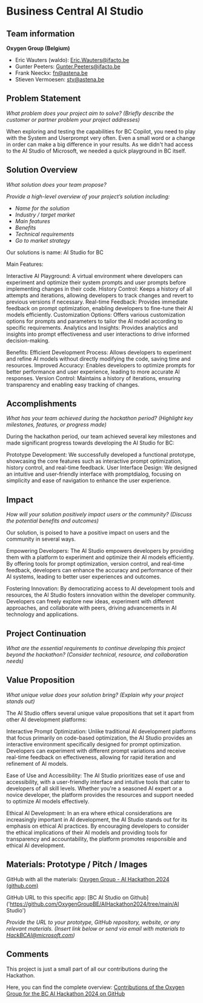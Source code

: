 # Business Central AI Studio

## Team information  

**Oxygen Group (Belgium)**

- Eric Wauters (waldo): Eric.Wauters@ifacto.be
- Gunter Peeters: Gunter.Peeters@ifacto.be
- Frank Neeckx: fn@astena.be
- Stieven Vermoesen: stv@astena.be

## Problem Statement
*What problem does your project aim to solve?* 
*(Briefly describe the customer or partner problem your project addresses)* 

When exploring and testing the capabilities for BC Copilot, you need to play with the System and Userprompt very often.
Even a small word or a change in order can make a big difference in your results.
As we didn't had access to the AI Studio of Microsoft, we needed a quick playground in BC itself.

## Solution Overview
*What solution does your team propose?* 

*Provide a high-level overview of your project’s solution including:* 
* *Name for the solution* 
* *Industry / target market* 
* *Main features* 
* *Benefits* 
* *Technical requirements* 
* *Go to market strategy* 

Our solutions is name: 
AI Studio for BC

Main Features:

Interactive AI Playground: A virtual environment where developers can experiment and optimize their system prompts and user prompts before implementing changes in their code.
History Control: Keeps a history of all attempts and iterations, allowing developers to track changes and revert to previous versions if necessary.
Real-time Feedback: Provides immediate feedback on prompt optimization, enabling developers to fine-tune their AI models efficiently.
Customization Options: Offers various customization options for prompts and parameters to tailor the AI model according to specific requirements.
Analytics and Insights: Provides analytics and insights into prompt effectiveness and user interactions to drive informed decision-making.

Benefits:
Efficient Development Process: Allows developers to experiment and refine AI models without directly modifying the code, saving time and resources.
Improved Accuracy: Enables developers to optimize prompts for better performance and user experience, leading to more accurate AI responses.
Version Control: Maintains a history of iterations, ensuring transparency and enabling easy tracking of changes.


## Accomplishments

*What has your team achieved during the hackathon period?* 
*(Highlight key milestones, features, or progress made)* 

During the hackathon period, our team achieved several key milestones and made significant progress towards developing the AI Studio for BC:

Prototype Development: We successfully developed a functional prototype, showcasing the core features such as interactive prompt optimization, history control, and real-time feedback.
User Interface Design: We designed an intuitive and user-friendly interface with promptdialog, focusing on simplicity and ease of navigation to enhance the user experience.

## Impact 

*How will your solution positively impact users or the community?* 
*(Discuss the potential benefits and outcomes)* 

Our solution, is poised to have a positive impact on users and the community in several ways.

Empowering Developers: The AI Studio empowers developers by providing them with a platform to experiment and optimize their AI models efficiently. By offering tools for prompt optimization, version control, and real-time feedback, developers can enhance the accuracy and performance of their AI systems, leading to better user experiences and outcomes.

Fostering Innovation: By democratizing access to AI development tools and resources, the AI Studio fosters innovation within the developer community. Developers can freely explore new ideas, experiment with different approaches, and collaborate with peers, driving advancements in AI technology and applications.

## Project Continuation
*What are the essential requirements to continue developing this project beyond the hackathon?* 
*(Consider technical, resource, and collaboration needs)* 

## Value Proposition 
*What unique value does your solution bring?* 
*(Explain why your project stands out)* 

The AI Studio offers several unique value propositions that set it apart from other AI development platforms:

Interactive Prompt Optimization: Unlike traditional AI development platforms that focus primarily on code-based optimization, the AI Studio provides an interactive environment specifically designed for prompt optimization. Developers can experiment with different prompt variations and receive real-time feedback on effectiveness, allowing for rapid iteration and refinement of AI models.

Ease of Use and Accessibility: The AI Studio prioritizes ease of use and accessibility, with a user-friendly interface and intuitive tools that cater to developers of all skill levels. Whether you're a seasoned AI expert or a novice developer, the platform provides the resources and support needed to optimize AI models effectively.

Ethical AI Development: In an era where ethical considerations are increasingly important in AI development, the AI Studio stands out for its emphasis on ethical AI practices. By encouraging developers to consider the ethical implications of their AI models and providing tools for transparency and accountability, the platform promotes responsible and ethical AI development.

## Materials: Prototype / Pitch / Images 

GitHub with all the materials: [Oxygen Group - AI Hackathon 2024 (github.com)](https://github.com/OxygenGroupBE/AIHackathon2024)

GitHub URL to this specific app: [BC AI Studio on Github]('https://github.com/OxygenGroupBE/AIHackathon2024/tree/main/AI Studio')

*Provide the URL to your prototype, GitHub repository, website, or any relevant materials.* 
*(Insert link below or send via email with materials to HackBCAI@microsoft.com)* 

## Comments

This project is just a small part of all our contributions during the Hackathon.  

Here, you can find the complete overview:  [Contributions of the Oxygen Group for the BC AI Hackathon 2024 on GitHub](https://github.com/OxygenGroupBE/AIHackathon2024/blob/main/ReadMe.md)